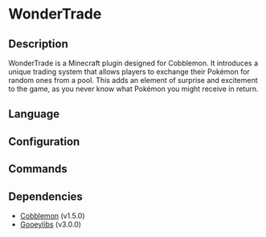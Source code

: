 # WonderTrade

## Description

WonderTrade is a Minecraft plugin designed for Cobblemon. It introduces a unique trading system that allows players to exchange their Pokémon for random ones from a pool. This adds an element of surprise and excitement to the game, as you never know what Pokémon you might receive in return.

## Language

## Configuration

## Commands


## Dependencies

- [Cobblemon](https://modrinth.com/mod/cobblemon) (v1.5.0)
- [Gooeylibs](https://modrinth.com/mod/gooeylibs) (v3.0.0)